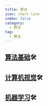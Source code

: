 ```yaml
---
title: 算法
icon: chart-line
index: false
category:
  - 算法
tag:
  - 算法
---
```


<!-- 
::: tip

If you met a bug while using, you can open an issue [here](https://github.com/vuepress-theme-hope/vuepress-theme-hope/issues)

::: -->

## [算法基础](basics)🛠️

## [计算机视觉](computervision)🛠️

## [机器学习](machinelearning)🛠️

